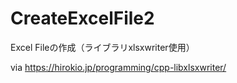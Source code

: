 # CreateExcelFile2
Excel Fileの作成（ライブラリxlsxwriter使用）

via https://hirokio.jp/programming/cpp-libxlsxwriter/
